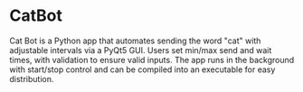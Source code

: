 # CatBot
Cat Bot is a Python app that automates sending the word "cat" with adjustable intervals via a PyQt5 GUI. Users set min/max send and wait times, with validation to ensure valid inputs. The app runs in the background with start/stop control and can be compiled into an executable for easy distribution.
